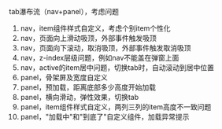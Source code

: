 tab瀑布流（nav+panel），考虑问题
1. nav，item组件样式自定义，考虑个别item个性化
2. nav，页面向上滑动吸顶，外部事件触发吸顶
3. nav，页面向下滚动，取消吸顶，外部事件触发取消吸顶
4. nav，z-index层级问题，例如nav不能盖在弹窗上面
5. nav，active的item居中问题，切换tab时，自动滚动到居中位置
6. panel，骨架屏及宽度自定义
7. panel，预加载，距离底部多少高度开始加载
8. panel，横向滑动，弹性效果，切换tab
9. panel，item组件样式自定义，两列三列的item高度不一致问题
10. panel，"加载中"和"到底了"自定义组件，加载异常提示


